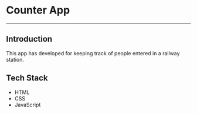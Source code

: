 <h1>Counter App</h1>
<hr>
<h2>Introduction</h2>
This app has developed for keeping track of people entered in a railway station.
<h2>Tech Stack</h2>
<ul>
  <li>HTML</li>
  <li>CSS</li>
  <li>JavaScript</li>
</ul>
